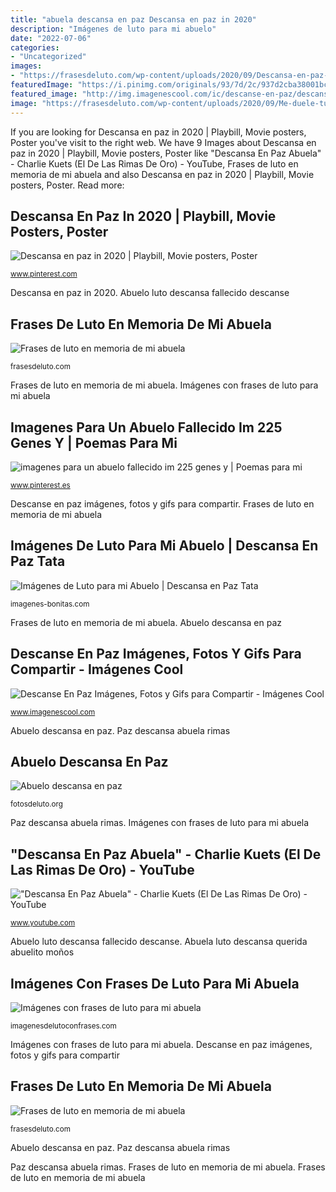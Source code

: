 ```yaml
---
title: "abuela descansa en paz Descansa en paz in 2020"
description: "Imágenes de luto para mi abuelo"
date: "2022-07-06"
categories:
- "Uncategorized"
images:
- "https://frasesdeluto.com/wp-content/uploads/2020/09/Descansa-en-paz-mi-querida-abuela.jpg"
featuredImage: "https://i.pinimg.com/originals/93/7d/2c/937d2cba38001bcd602099904799c061.jpg"
featured_image: "http://img.imagenescool.com/ic/descanse-en-paz/descanse-en-paz_003.gif"
image: "https://frasesdeluto.com/wp-content/uploads/2020/09/Me-duele-tu-ausencia-abuela-querida.jpg"
---
```


If you are looking for Descansa en paz in 2020 | Playbill, Movie posters, Poster you've visit to the right web. We have 9 Images about Descansa en paz in 2020 | Playbill, Movie posters, Poster like &quot;Descansa En Paz Abuela&quot; - Charlie Kuets (El De Las Rimas De Oro) - YouTube, Frases de luto en memoria de mi abuela and also Descansa en paz in 2020 | Playbill, Movie posters, Poster. Read more:

## Descansa En Paz In 2020 | Playbill, Movie Posters, Poster

![Descansa en paz in 2020 | Playbill, Movie posters, Poster](https://i.pinimg.com/originals/af/61/44/af614402df3e5461b01845e14fd4cf9e.jpg "Descansa en paz in 2020")

<small>www.pinterest.com</small>

Descansa en paz in 2020. Abuelo luto descansa fallecido descanse

## Frases De Luto En Memoria De Mi Abuela

![Frases de luto en memoria de mi abuela](https://frasesdeluto.com/wp-content/uploads/2020/09/Descansa-en-paz-mi-querida-abuela.jpg "Imagenes para un abuelo fallecido im 225 genes y")

<small>frasesdeluto.com</small>

Frases de luto en memoria de mi abuela. Imágenes con frases de luto para mi abuela

## Imagenes Para Un Abuelo Fallecido Im 225 Genes Y | Poemas Para Mi

![imagenes para un abuelo fallecido im 225 genes y | Poemas para mi](https://i.pinimg.com/originals/93/7d/2c/937d2cba38001bcd602099904799c061.jpg "Descansa en paz in 2020")

<small>www.pinterest.es</small>

Descanse en paz imágenes, fotos y gifs para compartir. Frases de luto en memoria de mi abuela

## Imágenes De Luto Para Mi Abuelo | Descansa En Paz Tata

![Imágenes de Luto para mi Abuelo | Descansa en Paz Tata](https://imagenes-bonitas.com/wp-content/uploads/2019/03/Imágenes-de-Luto-para-mi-Abuelo-bonitas-300x285.jpg "Descansa en paz in 2020")

<small>imagenes-bonitas.com</small>

Frases de luto en memoria de mi abuela. Abuelo descansa en paz

## Descanse En Paz Imágenes, Fotos Y Gifs Para Compartir - Imágenes Cool

![Descanse En Paz Imágenes, Fotos y Gifs para Compartir - Imágenes Cool](http://img.imagenescool.com/ic/descanse-en-paz/descanse-en-paz_003.gif "Frases de luto en memoria de mi abuela")

<small>www.imagenescool.com</small>

Abuelo descansa en paz. Paz descansa abuela rimas

## Abuelo Descansa En Paz

![Abuelo descansa en paz](https://fotosdeluto.org/wp-content/uploads/2020/08/Abuelo-descansa-en-paz-300x267.jpg "Abuelo luto descansa fallecido descanse")

<small>fotosdeluto.org</small>

Paz descansa abuela rimas. Imágenes con frases de luto para mi abuela

## &quot;Descansa En Paz Abuela&quot; - Charlie Kuets (El De Las Rimas De Oro) - YouTube

![&quot;Descansa En Paz Abuela&quot; - Charlie Kuets (El De Las Rimas De Oro) - YouTube](https://i.ytimg.com/vi/lncVfGL8ATE/maxresdefault.jpg "Descanse en paz imágenes, fotos y gifs para compartir")

<small>www.youtube.com</small>

Abuelo luto descansa fallecido descanse. Abuela luto descansa querida abuelito moños

## Imágenes Con Frases De Luto Para Mi Abuela

![Imágenes con frases de luto para mi abuela](https://imagenesdelutoconfrases.com/wp-content/uploads/2020/10/Abuela-te-extrano.jpg "Abuelo descansa en paz")

<small>imagenesdelutoconfrases.com</small>

Imágenes con frases de luto para mi abuela. Descanse en paz imágenes, fotos y gifs para compartir

## Frases De Luto En Memoria De Mi Abuela

![Frases de luto en memoria de mi abuela](https://frasesdeluto.com/wp-content/uploads/2020/09/Me-duele-tu-ausencia-abuela-querida.jpg "Descanse en paz imágenes, fotos y gifs para compartir")

<small>frasesdeluto.com</small>

Abuelo descansa en paz. Paz descansa abuela rimas

Paz descansa abuela rimas. Frases de luto en memoria de mi abuela. Frases de luto en memoria de mi abuela
